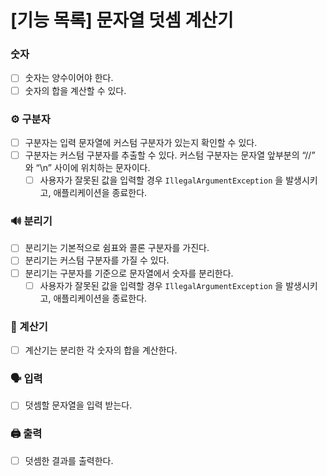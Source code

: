 # [기능 목록] 문자열 덧셈 계산기

### 숫자

- [ ] 숫자는 양수이어야 한다.
- [ ] 숫자의 합을 계산할 수 있다.

### ⚙️ 구분자

- [ ] 구분자는 입력 문자열에 커스텀 구분자가 있는지 확인할 수 있다.
- [ ] 구분자는 커스텀 구분자를 추출할 수 있다. 커스텀 구분자는 문자열 앞부분의 “//” 와 “\n” 사이에 위치하는 문자이다.
  - [ ] 사용자가 잘못된 값을 입력할 경우 `IllegalArgumentException` 을 발생시키고, 애플리케이션을 종료한다.

### 🔊 분리기

- [ ] 분리기는 기본적으로 쉼표와 콜론 구분자를 가진다.
- [ ] 분리기는 커스텀 구분자를 가질 수 있다.
- [ ] 분리기는 구분자를 기준으로 문자열에서 숫자를 분리한다.
    - [ ] 사용자가 잘못된 값을 입력할 경우 `IllegalArgumentException` 을 발생시키고, 애플리케이션을 종료한다.

### 📐 계산기

- [ ] 계산기는 분리한 각 숫자의 합을 계산한다.

### 🗣️ 입력

- [ ] 덧셈할 문자열을 입력 받는다.

### 🖨️ 출력

- [ ] 덧셈한 결과를 출력한다.